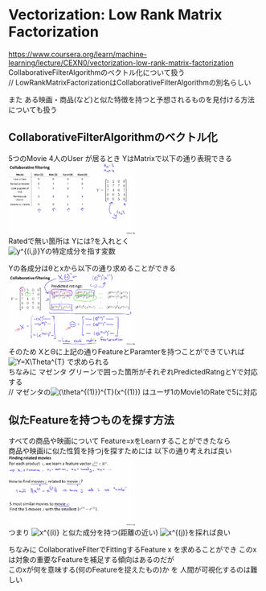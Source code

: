 # Vectorization: Low Rank Matrix Factorization
https://www.coursera.org/learn/machine-learning/lecture/CEXN0/vectorization-low-rank-matrix-factorization  
CollaborativeFilterAlgorithmのベクトル化について扱う  
// LowRankMatrixFactorizationはCollaborativeFilterAlgorithmの別名らしい  

また ある映画・商品(など)と似た特徴を持つと予想されるものを見付ける方法についても扱う  

## CollaborativeFilterAlgorithmのベクトル化
5つのMovie 4人のUser が居るとき YはMatrixで以下の通り表現できる  
<img src="../../img/09_13_collaborative_filtering.png" width=50% >  
Ratedで無い箇所は Yには?を入れとく  
<img src="https://latex.codecogs.com/gif.latex?y^{(i,j)}" title="y^{(i,j)}" />Yの特定成分を指す変数  

Yの各成分はθとxから以下の通り求めることができる  
<img src="../../img/09_13_collaborative_filtering2.png" width=50% >  
そのため XとΘに上記の通りFeatureとParamterを持つことができていれば  
<img src="https://latex.codecogs.com/gif.latex?Y=X\Theta^{T}" title="Y=X\Theta^{T}" /> で求められる  
ちなみに マゼンタ グリーンで囲った箇所がそれぞれPredictedRatngとYで対応する  
// マゼンタの<img src="https://latex.codecogs.com/gif.latex?(\theta^{(1)})^{T}(x^{(1)})" title="(\theta^{(1)})^{T}(x^{(1)})" /> はユーザ1のMovie1のRateで5に対応  

## 似たFeatureを持つものを探す方法
すべての商品や映画について Feature=xをLearnすることができたなら  
商品や映画iに似た性質を持つjを探すためには 以下の通り考えれば良い
<img src="../../img/09_13_finding_related_movies.png" width=50% >  
つまり <img src="https://latex.codecogs.com/gif.latex?x^{(i)}" title="x^{(i)}" /> と似た成分を持つ(距離の近い) <img src="https://latex.codecogs.com/gif.latex?x^{(j)}" title="x^{(j)}" />を採れば良い  

ちなみに CollaborativeFilterでFittingするFeature x を求めることができ
このxは対象の重要なFeatureを補足する傾向はあるのだが  
このxが何を意味する(何のFeatureを捉えたもの)か を 人間が可視化するのは難しい  
